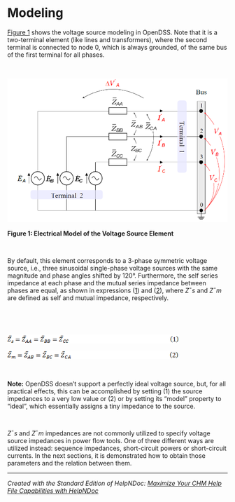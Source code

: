 # Modeling

[Figure 1](<Modeling.md#\_bookmark2>) shows the voltage source modeling in OpenDSS. Note that it is a two-terminal element (like lines and transformers), where the second terminal is connected to node 0, which is always grounded, of the same bus of the first terminal for all phases.

&nbsp;

![Image](<lib/NewItem299.png>)

**Figure 1: Electrical Model of the Voltage Source Element**

&nbsp;

By default, this element corresponds to a 3-phase symmetric voltage source, i.e., three sinusoidal single-phase voltage sources with the same magnitude and phase angles shifted by 120°. Furthermore, the self series impedance at each phase and the mutual series impedance between phases are equal, as shown in expressions ([1](<Modeling.md#\_bookmark3>)) and ([2](<Modeling.md#\_bookmark3>)), where *Z*¯*s* and *Z*¯*m* are defined as self and mutual impedance, respectively.

&nbsp;

&nbsp;

![Image](<lib/NewItem436.png>)

![Image](<lib/NewItem438.png>)

&nbsp;

**Note:** OpenDSS doesn’t support a perfectly ideal voltage source, but, for all practical effects, this can be accomplished by setting (1) the source impedances to a very low value or (2) or by setting its “model” property to “ideal”, which essentially assigns a tiny impedance to the source.

&nbsp;

*Z*¯*s* and *Z*¯*m* impedances are not commonly utilized to specify voltage source impedances in power flow tools. One of three different ways are utilized instead: sequence impedances, short-circuit powers or short-circuit currents. In the next sections, it is demonstrated how to obtain those parameters and the relation between them.


***
_Created with the Standard Edition of HelpNDoc: [Maximize Your CHM Help File Capabilities with HelpNDoc](<https://www.helpndoc.com/feature-tour/create-chm-help-files/>)_
